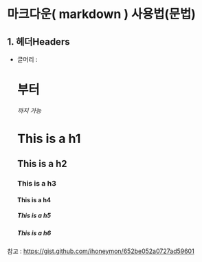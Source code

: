 # 마크다운( markdown ) 사용법(문법)  
## 1. 헤더Headers
* 글머리 : <h1> 부터 <h6> 까지 가능  
    # This is a h1  
    ## This is a h2  
    ### This is a h3  
    #### This is a h4  
    ##### This is a h5  
    ##### This is a h6  
  

참고 : <https://gist.github.com/ihoneymon/652be052a0727ad59601>
